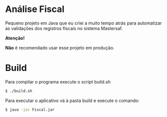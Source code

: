 # Análise Fiscal

Pequeno projeto em Java que eu criei a muito tempo atrás para automatizar as validações dos registros fiscais no sistema Mastersaf.

**Atenção!**

**Não** é recomendado usar esse projeto em produção. 

# Build

Para compilar o programa execute o script build.sh
```sh
$ ./build.sh
```

Para executar o aplicativo vá à pasta build e execute o comando:
```sh
$ java -jar Fiscal.jar
```